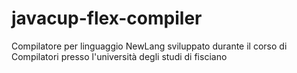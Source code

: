 # javacup-flex-compiler
Compilatore per linguaggio NewLang sviluppato durante il corso di Compilatori presso l'università degli studi di fisciano
